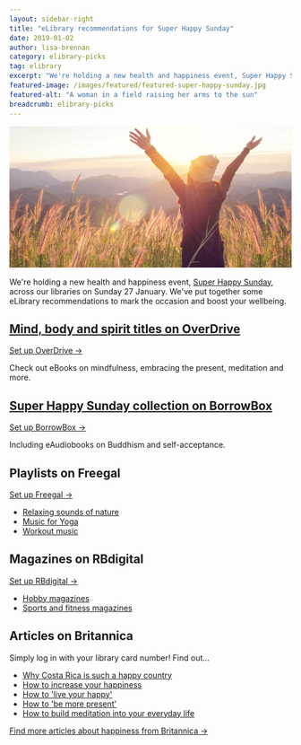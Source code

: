 ```yaml
---
layout: sidebar-right
title: "eLibrary recommendations for Super Happy Sunday"
date: 2019-01-02
author: lisa-brennan
category: elibrary-picks
tag: elibrary
excerpt: "We're holding a new health and happiness event, Super Happy Sunday, across our libraries on Sunday 27 January. We've put together some eLibrary recommendations to mark the occasion and boost your wellbeing."
featured-image: /images/featured/featured-super-happy-sunday.jpg
featured-alt: "A woman in a field raising her arms to the sun"
breadcrumb: elibrary-picks
---
```


![A woman in a field raising her arms to the sun](/images/featured/featured-super-happy-sunday.jpg)

We're holding a new health and happiness event, [Super Happy Sunday](/news/super-happy-sunday/), across our libraries on Sunday 27 January. We've put together some eLibrary recommendations to mark the occasion and boost your wellbeing.

## [Mind, body and spirit titles on OverDrive](https://suffolklibraries.overdrive.com/collection/234595)

[Set up OverDrive &rarr;](/elibrary/overdrive/)

Check out eBooks on mindfulness, embracing the present, meditation and more.

## [Super Happy Sunday collection on BorrowBox](https://fe.bolindadigital.com/wldcs_bol_fo/b2i/mainPage.html?b2bSite=4172&expand=14436&b2bSite=4172)

[Set up BorrowBox &rarr;](/elibrary/borrowbox/)

Including eAudiobooks on Buddhism and self-acceptance.

## Playlists on Freegal

[Set up Freegal &rarr;](/elibrary/freegal/)

* [Relaxing sounds of nature](https://suffolklibraries.freegalmusic.com/browse/playlists/library-playlists/246276)
* [Music for Yoga](https://suffolklibraries.freegalmusic.com/browse/playlists/library-playlists/246278)
* [Workout music](https://suffolklibraries.freegalmusic.com/browse/playlists/library-playlists/246280)

## Magazines on RBdigital

[Set up RBdigital &rarr;](/elibrary/rbdigital/)

* [Hobby magazines](/new-suggestions/articles/hobby-magazines-on-rbdigital/)
* [Sports and fitness magazines](/new-suggestions/articles/sports-and-fitness-magazines-on-rbdigital/)

## Articles on Britannica

Simply log in with your library card number! Find out...

* [Why Costa Rica is such a happy country](https://library.eb.co.uk/levels/adult/magazine/article/129068614)
* [How to increase your happiness](https://library.eb.co.uk/levels/adult/magazine/article/124643826)
* [How to 'live your happy'](https://library.eb.co.uk/levels/adult/magazine/article/123056227)
* [How to 'be more present'](https://library.eb.co.uk/levels/adult/magazine/article/127778704)
* [How to build meditation into your everyday life](https://library.eb.co.uk/levels/adult/magazine/article/123791435)

[Find more articles about happiness from Britannica &rarr;](https://library.eb.co.uk/levels/adult/search/magazines?query=happiness&includeLevelOne=true)
